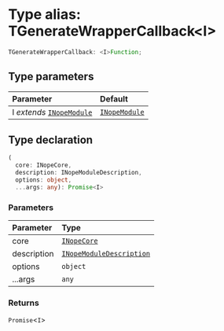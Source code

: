# Type alias: TGenerateWrapperCallback<I\>

```ts
TGenerateWrapperCallback: <I>Function;
```

## Type parameters

| Parameter                                                                            | Default                                                                  |
| :----------------------------------------------------------------------------------- | :----------------------------------------------------------------------- |
| I _extends_ [`INopeModule`](../../../../modules/interfaces/interface.INopeModule.md) | [`INopeModule`](../../../../modules/interfaces/interface.INopeModule.md) |

## Type declaration

```ts
(
  core: INopeCore,
  description: INopeModuleDescription,
  options: object,
  ...args: any): Promise<I>
```

### Parameters

| Parameter   | Type                                                                                           |
| :---------- | :--------------------------------------------------------------------------------------------- |
| core        | [`INopeCore`](../interfaces/interface.INopeCore.md)                                            |
| description | [`INopeModuleDescription`](../../../../modules/interfaces/interface.INopeModuleDescription.md) |
| options     | `object`                                                                                       |
| ...args     | `any`                                                                                          |

### Returns

`Promise`<`I`\>
